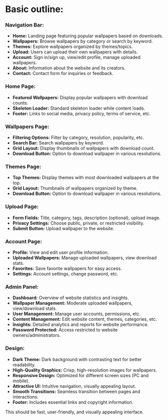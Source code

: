 # Basic outline:

### Navigation Bar:
- **Home:** Landing page featuring popular wallpapers based on downloads.
- **Wallpapers:** Browse wallpapers by category or search by keyword.
- **Themes:** Explore wallpapers organized by themes/topics.
- **Upload:** Users can upload their own wallpapers with details.
- **Account:** Sign in/sign up, view/edit profile, manage uploaded wallpapers.
- **About:** Information about the website and its creators.
- **Contact:** Contact form for inquiries or feedback.

### Home Page:
- **Featured Wallpapers:** Display popular wallpapers with download counts.
- **Skeleton Loader:** Standard skeleton loader while content loads.
- **Footer:** Links to social media, privacy policy, terms of service, etc.

### Wallpapers Page:
- **Filtering Options:** Filter by category, resolution, popularity, etc.
- **Search Bar:** Search wallpapers by keyword.
- **Grid Layout:** Display thumbnails of wallpapers with download count.
- **Download Button:** Option to download wallpaper in various resolutions.

### Themes Page:
- **Top Themes:** Display themes with most downloaded wallpapers at the top.
- **Grid Layout:** Thumbnails of wallpapers organized by theme.
- **Download Button:** Option to download wallpaper in various resolutions.

### Upload Page:
- **Form Fields:** Title, category, tags, description (optional), upload image.
- **Privacy Settings:** Choose public, private, or restricted visibility.
- **Submit Button:** Upload wallpaper to the website.

### Account Page:
- **Profile:** View and edit user profile information.
- **Uploaded Wallpapers:** Manage uploaded wallpapers, view download stats.
- **Favorites:** Save favorite wallpapers for easy access.
- **Settings:** Account settings, change password, etc.

### Admin Panel:
- **Dashboard:** Overview of website statistics and insights.
- **Wallpaper Management:** Moderate uploaded wallpapers, view/download stats.
- **User Management:** Manage user accounts, permissions, etc.
- **Content Management:** Edit website content, themes, categories, etc.
- **Insights:** Detailed analytics and reports for website performance.
- **Password Protected:** Access restricted to website owners/administrators.

### Design:
- **Dark Theme:** Dark background with contrasting text for better readability.
- **High-Quality Graphics:** Crisp, high-resolution images for wallpapers.
- **Responsive Design:** Optimized for different screen sizes (PC and mobile).
- **Attractive UI:** Intuitive navigation, visually appealing layout.
- **Smooth Transitions:** Seamless transition between pages and interactions.
- **Footer:** Includes essential links and copyright information.

This should be fast, user-friendly, and visually appealing interface.
